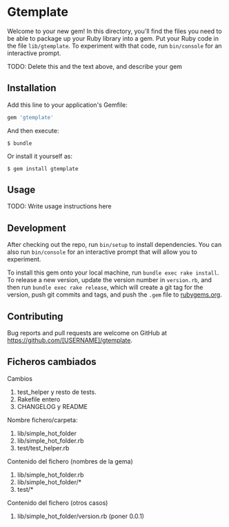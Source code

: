# Gtemplate

Welcome to your new gem! In this directory, you'll find the files you need to be able to package up your Ruby library into a gem. Put your Ruby code in the file `lib/gtemplate`. To experiment with that code, run `bin/console` for an interactive prompt.

TODO: Delete this and the text above, and describe your gem

## Installation

Add this line to your application's Gemfile:

```ruby
gem 'gtemplate'
```

And then execute:

    $ bundle

Or install it yourself as:

    $ gem install gtemplate

## Usage

TODO: Write usage instructions here

## Development

After checking out the repo, run `bin/setup` to install dependencies. You can also run `bin/console` for an interactive prompt that will allow you to experiment.

To install this gem onto your local machine, run `bundle exec rake install`. To release a new version, update the version number in `version.rb`, and then run `bundle exec rake release`, which will create a git tag for the version, push git commits and tags, and push the `.gem` file to [rubygems.org](https://rubygems.org).

## Contributing

Bug reports and pull requests are welcome on GitHub at https://github.com/[USERNAME]/gtemplate.

## Ficheros cambiados

Cambios

1. test_helper y resto de tests.
1. Rakefile entero
1. CHANGELOG y README

Nombre fichero/carpeta:

1. lib/simple_hot_folder
1. lib/simple_hot_folder.rb
1. test/test_helper.rb

Contenido del fichero (nombres de la gema)

1. lib/simple_hot_folder.rb
1. lib/simple_hot_folder/*
1. test/*

Contenido del fichero (otros casos)

1. lib/simple_hot_folder/version.rb (poner 0.0.1)

